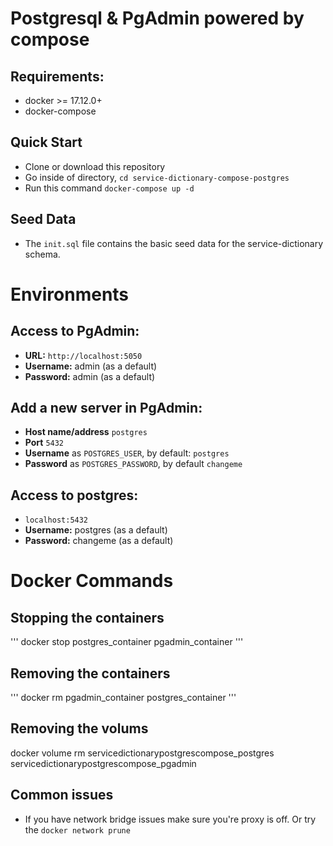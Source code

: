 # Postgresql & PgAdmin powered by compose

## Requirements:

- docker >= 17.12.0+
- docker-compose

## Quick Start

- Clone or download this repository
- Go inside of directory, `cd service-dictionary-compose-postgres`
- Run this command `docker-compose up -d`

## Seed Data

- The `init.sql` file contains the basic seed data for the service-dictionary schema.

# Environments

## Access to PgAdmin:

- **URL:** `http://localhost:5050`
- **Username:** admin (as a default)
- **Password:** admin (as a default)

## Add a new server in PgAdmin:

- **Host name/address** `postgres`
- **Port** `5432`
- **Username** as `POSTGRES_USER`, by default: `postgres`
- **Password** as `POSTGRES_PASSWORD`, by default `changeme`

## Access to postgres:

- `localhost:5432`
- **Username:** postgres (as a default)
- **Password:** changeme (as a default)

# Docker Commands

## Stopping the containers

''' docker stop postgres_container pgadmin_container '''

## Removing the containers

''' docker rm pgadmin_container postgres_container '''

## Removing the volums

docker volume rm servicedictionarypostgrescompose_postgres servicedictionarypostgrescompose_pgadmin

## Common issues

- If you have network bridge issues make sure you're proxy is off. Or try the `docker network prune`
